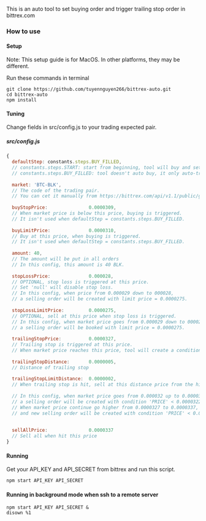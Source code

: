 This is an auto tool to set buying order and trigger trailing stop order in bittrex.com

### How to use

#### Setup
Note: This setup guide is for MacOS. In other platforms, they may be different.

Run these commands in terminal
```
git clone https://github.com/tuyennguyen266/bittrex-auto.git
cd bittrex-auto
npm install
```

#### Tuning
Change fields in src/config.js to your trading expected pair.

##### src/config.js
```javascript
{
  defaultStep: constants.steps.BUY_FILLED,
  // constants.steps.START: start from beginning, tool will buy and set trailing stop automatically
  // constants.steps.BUY_FILLED: tool doesn't auto buy, it only auto-triggers trailing stop
  
  market: 'BTC-BLK',
  // The code of the trading pair. 
  // You can cet it manually from https://bittrex.com/api/v1.1/public/getmarkets 
  
  buyStopPrice:               0.0000309, 
  // When market price is below this price, buying is triggered.
  // It isn't used when defaultStep = constants.steps.BUY_FILLED.
  
  buyLimitPrice:              0.0000310, 
  // Buy at this price, when buying is triggered.
  // It isn't used when defaultStep = constants.steps.BUY_FILLED.
  
  amount: 40,
  // The amount will be put in all orders
  // In this config, this amount is 40 BLK.
  
  stopLossPrice:              0.000028, 
  // OPTIONAL, stop loss is triggered at this price.
  // Set 'null' will disable stop loss.
  // In this config, when price from 0.000029 down to 000028,
  // a selling order will be created with limit price = 0.0000275.
  
  stopLossLimitPrice:         0.0000275, 
  // OPTIONAL, sell at this price when stop loss is triggered.
  // In this config, when market price goes from 0.000029 down to 000028,
  // a selling order will be booked with limit price = 0.0000275.
  
  trailingStopPrice:          0.0000327, 
  // Trailing stop is triggered at this price.
  // When market price reaches this price, tool will create a conditional selling order.
  
  trailingStopDistance:       0.0000005, 
  // Distance of trailing stop
  
  trailingStopLimitDistance:  0.0000002, 
  // When trailing stop is hit, sell at this distance price from the hit point
  
  // In this config, when market price goes from 0.000032 up to 0.0000327,
  // a selling order will be created with condition 'PRICE' < 0.0000322 (0.0000327-0.0000005) and limit price = 000032 (0.0000327-0.0000005-0.0000002).
  // When market price continue go higher from 0.0000327 to 0.0000337, the old selling order will be canceled,
  // and new selling order will be created with condition 'PRICE' < 0.0000332 (0.0000337-0.0000005) and limit price = 000033 (0.0000337-0.0000005-0.0000002).
    
  
  sellAllPrice:               0.0000337 
  // Sell all when hit this price
}
```

#### Running
Get your API_KEY and API_SECRET from bittrex and run this script.
```javascript
npm start API_KEY API_SECRET
```

#### Running in background mode when ssh to a remote server
```
npm start API_KEY API_SECRET &
disown %1
```